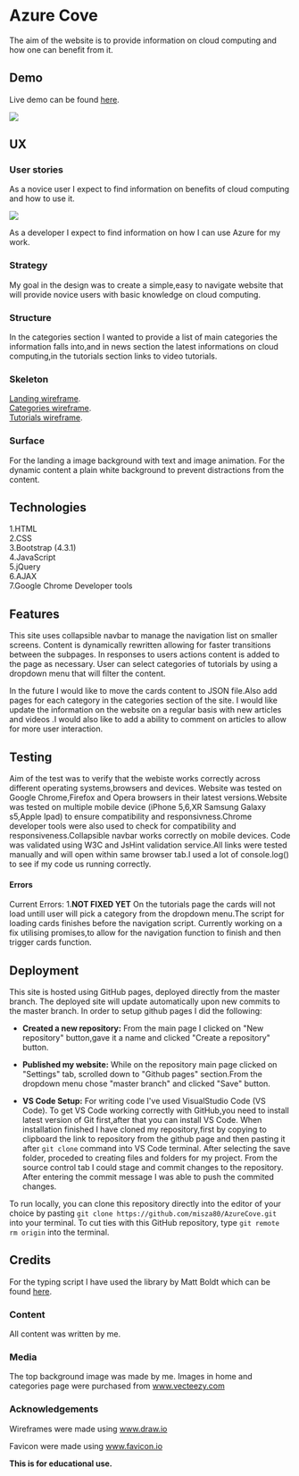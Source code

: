 # Azure Cove

The aim of the website is to provide information on cloud computing and how one can benefit from it.

## Demo

Live demo can be found [here](https://misza80.github.io/AzureCove/).

![](https://github.com/misza80/AzureCove/blob/master/assets/images/thumbnail1.png)

## UX

### User stories

As a novice user I expect to find information on benefits of cloud computing and how to use it.

![](https://github.com/misza80/AzureCOve/blob/master/images/screenshot.png)

As a developer I expect to find information on how I can use Azure for my work.

### Strategy

My goal in the design was to create a simple,easy to navigate website that will provide novice users with basic knowledge on cloud computing.

### Structure

In the categories section I wanted to provide a list of main categories the information falls into,and in news section the latest informations on cloud computing,in the tutorials section links to video tutorials.

### Skeleton

[Landing wireframe](https://github.com/misza80/AzureCove/blob/master/wireframes/main.jpg).\
[Categories wireframe](https://github.com/misza80/AzureCove/blob/master/wireframes/categories.jpg).\
[Tutorials wireframe](https://github.com/misza80/AzureCove/blob/master/wireframes/tutorials.jpg).

### Surface

For the landing a image background with text and image animation.
For the dynamic content a plain white background to prevent distractions from the content.

## Technologies

1.HTML\
2.CSS\
3.Bootstrap (4.3.1)\
4.JavaScript\
5.jQuery\
6.AJAX\
7.Google Chrome Developer tools

## Features

This site uses collapsible navbar to manage the navigation list on smaller screens.
Content is dynamically rewritten allowing for faster transitions between the subpages.
In responses to users actions content is added to the page as necessary.
User can select categories of tutorials by using a dropdown menu that will filter the content.

In the future I would like to move the cards content to JSON file.Also add pages for each category in the categories section of the site.
I would like update the information on the website on a regular basis with new articles and videos .I would also like to add a ability to comment on articles to allow for more user interaction.

## Testing

Aim of the test was to verify that the webiste works correctly across different operating systems,browsers and devices.
Website was tested on Google Chrome,Firefox and Opera browsers in their latest versions.Website was tested on multiple mobile device (iPhone 5,6,XR Samsung Galaxy s5,Apple Ipad) to ensure compatibility and responsivness.Chrome developer tools were also used to check for compatibility and responsiveness.Collapsible navbar works correctly on mobile devices. Code was validated using W3C and JsHint validation service.All links were tested manually and will open within same browser tab.I used a lot of console.log() to see if my code us running correctly.

#### Errors

Current Errors: 1.**NOT FIXED YET** On the tutorials page the cards will not load untill user will pick a category from the dropdown menu.The script for loading cards finishes before the navigation script.
Currently working on a fix utilising promises,to allow for the navigation function to finish and then trigger cards function.

## Deployment

This site is hosted using GitHub pages, deployed directly from the master branch. The deployed site will update automatically upon new commits to the master branch.
In order to setup github pages I did the following:

- **Created a new repository:**
  From the main page I clicked on "New repository" button,gave it a name and clicked "Create a repository" button.

- **Published my website:**
  While on the repository main page clicked on "Settings" tab, scrolled down to "Github pages" section.From the dropdown menu chose "master branch" and clicked "Save" button.

- **VS Code Setup:**
  For writing code I've used VisualStudio Code (VS Code).
  To get VS Code working correctly with GitHub,you need to install latest version of Git first,after that you can install VS Code.
  When installation finished I have cloned my repository,first by copying to clipboard the link to repository from the github page and then pasting it after `git clone` command into VS Code terminal.
  After selecting the save folder, proceded to creating files and folders for my project.
  From the source control tab I could stage and commit changes to the repository.
  After entering the commit message I was able to push the commited changes.

To run locally, you can clone this repository directly into the editor of your choice by pasting `git clone https://github.com/misza80/AzureCove.git` into your terminal. To cut ties with this GitHub repository, type `git remote rm origin` into the terminal.

## Credits

For the typing script I have used the library by Matt Boldt which can be found [here](https://github.com/mattboldt/typed.js/).

### Content

All content was written by me.

### Media

The top background image was made by me.
Images in home and categories page were purchased from www.vecteezy.com

### Acknowledgements

Wireframes were made using www.draw.io

Favicon were made using www.favicon.io

**This is for educational use.**
